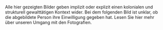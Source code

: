 Alle hier gezeigten Bilder geben implizit oder explizit einen kolonialen und strukturell gewalttätigen Kontext wider. Bei dem folgenden Bild ist unklar, ob die abgebildete Person ihre Einwilligung gegeben hat. Lesen Sie hier mehr über unseren Umgang mit den Fotografien.
